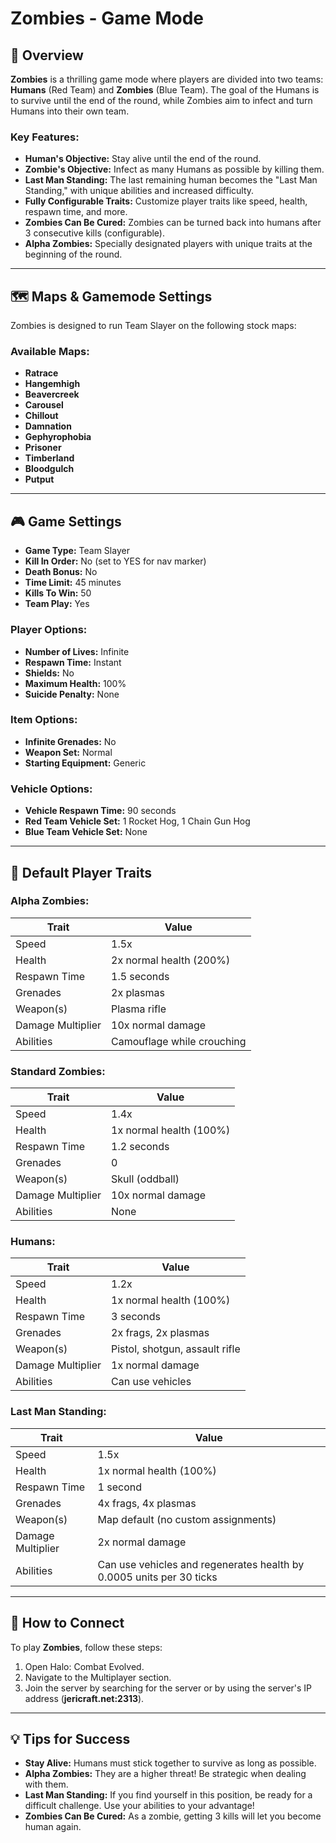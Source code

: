 # Zombies - Game Mode

## 📝 Overview

**Zombies** is a thrilling game mode where players are divided into two teams: **Humans** (Red Team) and **Zombies** (Blue Team). The goal of the Humans is to survive until the end of the round, while Zombies aim to infect and turn Humans
into their own team.

### Key Features:

- **Human's Objective:** Stay alive until the end of the round.
- **Zombie's Objective:** Infect as many Humans as possible by killing them.
- **Last Man Standing:** The last remaining human becomes the "Last Man Standing," with unique abilities and increased
  difficulty.
- **Fully Configurable Traits:** Customize player traits like speed, health, respawn time, and more.
- **Zombies Can Be Cured:** Zombies can be turned back into humans after 3 consecutive kills (configurable).
- **Alpha Zombies:** Specially designated players with unique traits at the beginning of the round.

---

## 🗺️ Maps & Gamemode Settings

Zombies is designed to run Team Slayer on the following stock maps:

### Available Maps:

- **Ratrace**
- **Hangemhigh**
- **Beavercreek**
- **Carousel**
- **Chillout**
- **Damnation**
- **Gephyrophobia**
- **Prisoner**
- **Timberland**
- **Bloodgulch**
- **Putput**

---

## 🎮 Game Settings

- **Game Type:** Team Slayer
- **Kill In Order:** No (set to YES for nav marker)
- **Death Bonus:** No
- **Time Limit:** 45 minutes
- **Kills To Win:** 50
- **Team Play:** Yes

### Player Options:

- **Number of Lives:** Infinite
- **Respawn Time:** Instant
- **Shields:** No
- **Maximum Health:** 100%
- **Suicide Penalty:** None

### Item Options:

- **Infinite Grenades:** No
- **Weapon Set:** Normal
- **Starting Equipment:** Generic

### Vehicle Options:

- **Vehicle Respawn Time:** 90 seconds
- **Red Team Vehicle Set:** 1 Rocket Hog, 1 Chain Gun Hog
- **Blue Team Vehicle Set:** None

---

## 🧸 Default Player Traits

### **Alpha Zombies:**

| Trait             | Value                      |
|-------------------|----------------------------|
| Speed             | 1.5x                       |
| Health            | 2x normal health (200%)    |
| Respawn Time      | 1.5 seconds                |
| Grenades          | 2x plasmas                 |
| Weapon(s)         | Plasma rifle               |
| Damage Multiplier | 10x normal damage          |
| Abilities         | Camouflage while crouching |

### **Standard Zombies:**

| Trait             | Value                   |
|-------------------|-------------------------|
| Speed             | 1.4x                    |
| Health            | 1x normal health (100%) |
| Respawn Time      | 1.2 seconds             |
| Grenades          | 0                       |
| Weapon(s)         | Skull (oddball)         |
| Damage Multiplier | 10x normal damage       |
| Abilities         | None                    |

### **Humans:**

| Trait             | Value                          |
|-------------------|--------------------------------|
| Speed             | 1.2x                           |
| Health            | 1x normal health (100%)        |
| Respawn Time      | 3 seconds                      |
| Grenades          | 2x frags, 2x plasmas           |
| Weapon(s)         | Pistol, shotgun, assault rifle |
| Damage Multiplier | 1x normal damage               |
| Abilities         | Can use vehicles               |

### **Last Man Standing:**

| Trait             | Value                                                                |
|-------------------|----------------------------------------------------------------------|
| Speed             | 1.5x                                                                 |
| Health            | 1x normal health (100%)                                              |
| Respawn Time      | 1 second                                                             |
| Grenades          | 4x frags, 4x plasmas                                                 |
| Weapon(s)         | Map default (no custom assignments)                                  |
| Damage Multiplier | 2x normal damage                                                     |
| Abilities         | Can use vehicles and regenerates health by 0.0005 units per 30 ticks |

---

## 📡 How to Connect

To play **Zombies**, follow these steps:

1. Open Halo: Combat Evolved.
2. Navigate to the Multiplayer section.
3. Join the server by searching for the server or by using the server's IP address (**jericraft.net:2313**).

---

## 💡 Tips for Success

- **Stay Alive:** Humans must stick together to survive as long as possible.
- **Alpha Zombies:** They are a higher threat! Be strategic when dealing with them.
- **Last Man Standing:** If you find yourself in this position, be ready for a difficult challenge. Use your abilities
  to your advantage!
- **Zombies Can Be Cured:** As a zombie, getting 3 kills will let you become human again.